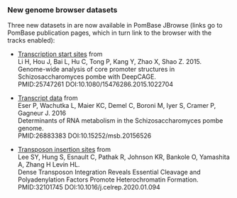 ### New genome browser datasets
<!-- newsfeed_thumbnail: browser.png -->

Three new datasets in are now available in PomBase JBrowse (links go
to PomBase publication pages, which in turn link to the browser with
the tracks enabled):

- [Transcription start sites](https://www.pombase.org/reference/PMID:25747261) from \
  Li H, Hou J, Bai L, Hu C, Tong P, Kang Y, Zhao X, Shao Z. 2015. \
  Genome-wide analysis of core promoter structures in Schizosaccharomyces pombe with DeepCAGE. \
  PMID:25747261 DOI:10.1080/15476286.2015.1022704

- [Transcript data](https://www.pombase.org/reference/PMID:26883383) from \
  Eser P, Wachutka L, Maier KC, Demel C, Boroni M, Iyer S, Cramer P, Gagneur J. 2016 \
  Determinants of RNA metabolism in the Schizosaccharomyces pombe genome. \
  PMID:26883383 DOI:10.15252/msb.20156526

- [Transposon insertion sites](https://www.pombase.org/reference/PMID:32101745) from \
  Lee SY, Hung S, Esnault C, Pathak R, Johnson KR, Bankole O, Yamashita A, Zhang H Levin HL. \
  Dense Transposon Integration Reveals Essential Cleavage and Polyadenylation Factors Promote Heterochromatin Formation. \
  PMID:32101745 DOI:10.1016/j.celrep.2020.01.094
